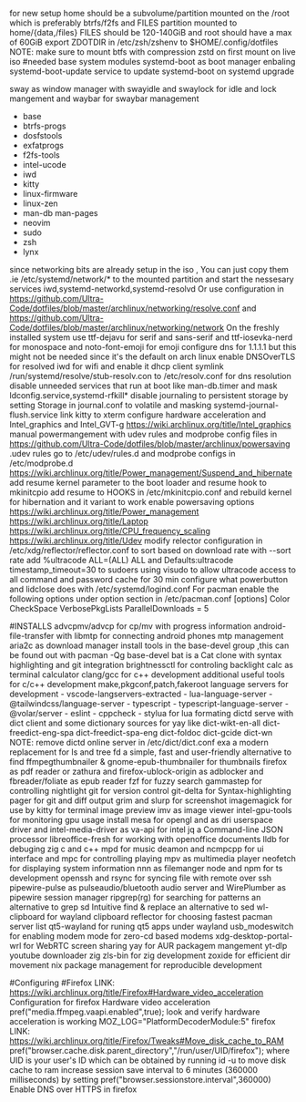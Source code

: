 for new setup home should be a subvolume/partition mounted on the /root which is preferably btrfs/f2fs
and FILES partition mounted to home/{data,/files} FILES should be 120-140GiB and root should have a max of 60GiB
export ZDOTDIR in /etc/zsh/zshenv to $HOME/.config/dotfiles
NOTE: make sure to mount btfs with compression zstd on first mount on live iso
#needed base system modules
systemd-boot as boot manager
enbaling systemd-boot-update service to update systemd-boot on systemd upgrade

sway as window manager with swayidle and swaylock for idle and lock mangement and waybar for swaybar management
- base
- btrfs-progs
- dosfstools
- exfatprogs
- f2fs-tools
- intel-ucode
- iwd
- kitty
- linux-firmware
- linux-zen
- man-db man-pages
- neovim
- sudo
- zsh
- lynx

since networking bits are already setup in the iso , You can just copy them .ie /etc/systemd/network/* to the mounted partition and start the nessesary services iwd,systemd-networkd,systemd-resolvd
Or use configuration in https://github.com/Ultra-Code/dotfiles/blob/master/archlinux/networking/resolve.conf and https://github.com/Ultra-Code/dotfiles/blob/master/archlinux/networking/network
On the freshly installed system use ttf-dejavu for serif and sans-serif and ttf-iosevka-nerd for monospace and noto-font-emoji for emoji
configure dns for 1.1.1.1 but this might not be needed since it's the default on arch linux
enable DNSOverTLS for resolved
iwd for wifi and enable it dhcp client
symlink /run/systemd/resolve/stub-resolv.con to /etc/resolv.conf for dns resolution
disable unneeded services that run at boot like man-db.timer and mask ldconfig.service,systemd-rfkill*
disable journaling to persistent storage by setting Storage in journal.conf to volatile and masking systemd-journal-flush.service
link kitty to xterm
configure hardware acceleration and Intel_graphics and Intel_GVT-g https://wiki.archlinux.org/title/Intel_graphics
manual powermangement with udev rules and modprobe config files in https://github.com/Ultra-Code/dotfiles/blob/master/archlinux/powersaving .udev rules go to /etc/udev/rules.d and modprobe configs in /etc/modprobe.d https://wiki.archlinux.org/title/Power_management/Suspend_and_hibernate
add resume kernel parameter to the boot loader and resume hook to mkinitcpio
add resume to HOOKS in /etc/mkinitcpio.conf and rebuild kernel for hibernation and it variant to work
enable powersaving options https://wiki.archlinux.org/title/Power_management https://wiki.archlinux.org/title/Laptop https://wiki.archlinux.org/title/CPU_frequency_scaling https://wiki.archlinux.org/title/Udev
modify relector configuration in /etc/xdg/reflector/reflector.conf to sort based on download rate with --sort rate
add %ultracode ALL=(ALL) ALL and Defaults:ultracode timestamp_timeout=30 to sudoers using visudo to allow ultracode access to all command and password cache for 30 min
configure what powerbutton and lidclose does with /etc/systemd/logind.conf
For pacman enable the following options under option section in /etc/pacman.conf
[options]
Color
CheckSpace
VerbosePkgLists
ParallelDownloads = 5

#INSTALLS
advcpmv/advcp for cp/mv with progress information
android-file-transfer with libmtp for connecting android phones mtp management
aria2c as download manager
install tools in the base-devel group ,this can be found out with pacman -Qg base-devel
bat is a Cat clone with syntax highlighting and git integration
brightnessctl for controling backlight
calc as terminal calculator
clang/gcc for c++ development
additional useful tools for c/c++ development make,pkgconf,patch,fakeroot
language servers for development
    - vscode-langservers-extracted
    - lua-language-server
    - @tailwindcss/language-server
    - typescript
    - typescript-language-server
    - @volar/server
    - eslint
    - cppcheck
    - stylua for lua formating
dictd serve with dict client and some dictionary sources for yay like dict-wikt-en-all dict-freedict-eng-spa dict-freedict-spa-eng dict-foldoc dict-gcide dict-wn NOTE: remove dictd online server in /etc/dict/dict.conf
exa a modern replacement for ls and tree
fd a simple, fast and user-friendly alternative to find
ffmpegthumbnailer & gnome-epub-thumbnailer for thumbnails
firefox as pdf reader or zathura and firefox-ublock-origin as adblocker and fbreader/foliate as epub reader
fzf for fuzzy search
gammastep for controlling nightlight
git for version control
git-delta for Syntax-highlighting pager for git and diff output
grim and slurp for screenshot
imagemagick for use by kitty for terminal image preview
imv as image viewer
intel-gpu-tools for monitoring gpu usage
install mesa for opengl and as dri userspace driver and intel-media-driver as va-api for intel
jq a Command-line JSON processor
libreoffice-fresh for working with openoffice documents
lldb for debuging zig c and c++
mpd for music deamon and ncmpcpp for ui interface and mpc for controlling playing
mpv as multimedia player
neofetch for displaying system information
nnn as filemanger
node and npm for ts development
openssh and rsync for syncing file with remote over ssh
pipewire-pulse as pulseaudio/bluetooth audio server and WirePlumber as pipewire session manager
ripgrep(rg) for searching for patterns an alternative to grep
sd Intuitive find & replace an alternative to sed
wl-clipboard for wayland clipboard
reflector for choosing fastest pacman server list
qt5-wayland for runing qt5 apps under wayland
usb_modeswitch for enabling modem mode for zero-cd based modems
xdg-desktop-portal-wrl for WebRTC screen sharing
yay for AUR packagem mangement
yt-dlp youtube downloader
zig zls-bin for zig development
zoxide for efficient dir movement
nix package management for reproducible development

#Configuring
#Firefox
LINK: https://wiki.archlinux.org/title/Firefox#Hardware_video_acceleration
Configuration for firefox Hardware video acceleration
pref("media.ffmpeg.vaapi.enabled",true);
look and verify hardware acceleration is working MOZ_LOG="PlatformDecoderModule:5" firefox
LINK: https://wiki.archlinux.org/title/Firefox/Tweaks#Move_disk_cache_to_RAM
pref("browser.cache.disk.parent_directory","/run/user/UID/firefox"); where UID is your user's ID which can be obtained by running id -u to move disk cache to ram
increase session save interval to 6 minutes (360000 milliseconds) by setting pref("browser.sessionstore.interval",360000)
Enable DNS over HTTPS in firefox
